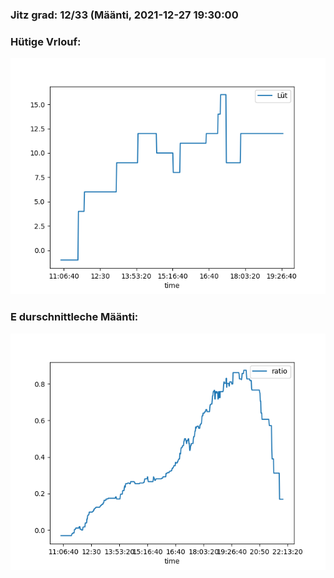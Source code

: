 ### Jitz grad: 12/33 (Määnti, 2021-12-27 19:30:00

### Hütige Vrlouf:
![Graph](Today.png)

### E durschnittleche Määnti:
![Graph](Määnti.png)